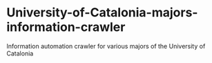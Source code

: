 # University-of-Catalonia-majors-information-crawler
Information automation crawler for various majors of the University of Catalonia
